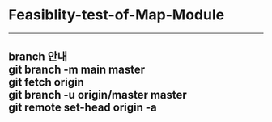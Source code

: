# Feasiblity-test-of-Map-Module
------------------------------   
branch 안내   
git branch -m main master   
git fetch origin   
git branch -u origin/master master   
git remote set-head origin -a
------------------------------   
